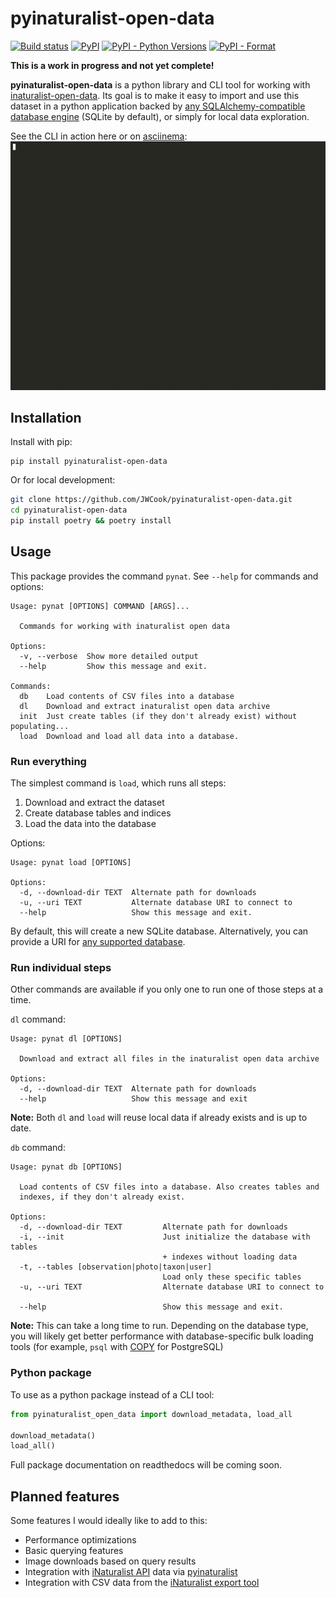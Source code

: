 # pyinaturalist-open-data

[![Build status](https://github.com/JWCook/pyinaturalist-open-data/workflows/Build/badge.svg)](https://github.com/JWCook/pyinaturalist-open-data/actions)
[![PyPI](https://img.shields.io/pypi/v/pyinaturalist-open-data?color=blue)](https://pypi.org/project/pyinaturalist-open-data)
[![PyPI - Python Versions](https://img.shields.io/pypi/pyversions/pyinaturalist-open-data)](https://pypi.org/project/pyinaturalist-open-data)
[![PyPI - Format](https://img.shields.io/pypi/format/pyinaturalist-open-data?color=blue)](https://pypi.org/project/pyinaturalist-open-data)

**This is a work in progress and not yet complete!**

**pyinaturalist-open-data** is a python library and CLI tool for working with
[inaturalist-open-data](https://github.com/inaturalist/inaturalist-open-data).
Its goal is to make it easy to import and use this dataset in a python application backed by
[any SQLAlchemy-compatible database engine](https://docs.sqlalchemy.org/en/14/core/engines.html#supported-databases)
(SQLite by default), or simply for local data exploration.

See the CLI in action here or on [asciinema](https://asciinema.org/a/412516):
[![asciicast](docs/pynat-demo.gif)](https://asciinema.org/a/412516)

## Installation
Install with pip:
```
pip install pyinaturalist-open-data
```

Or for local development:
```bash
git clone https://github.com/JWCook/pyinaturalist-open-data.git
cd pyinaturalist-open-data
pip install poetry && poetry install
```

## Usage

This package provides the command `pynat`. See `--help` for commands and options:
```
Usage: pynat [OPTIONS] COMMAND [ARGS]...

  Commands for working with inaturalist open data

Options:
  -v, --verbose  Show more detailed output
  --help         Show this message and exit.

Commands:
  db    Load contents of CSV files into a database
  dl    Download and extract inaturalist open data archive
  init  Just create tables (if they don't already exist) without populating...
  load  Download and load all data into a database.
```

### Run everything
The simplest command is `load`, which runs all steps:
1. Download and extract the dataset
2. Create database tables and indices
3. Load the data into the database

Options:
```
Usage: pynat load [OPTIONS]

Options:
  -d, --download-dir TEXT  Alternate path for downloads
  -u, --uri TEXT           Alternate database URI to connect to
  --help                   Show this message and exit.
```

By default, this will create a new SQLite database. Alternatively, you can provide a URI for
[any supported database](https://docs.sqlalchemy.org/en/14/core/engines.html#supported-databases).

### Run individual steps
Other commands are available if you only one to run one of those steps at a time.

`dl` command:
```
Usage: pynat dl [OPTIONS]

  Download and extract all files in the inaturalist open data archive

Options:
  -d, --download-dir TEXT  Alternate path for downloads
  --help                   Show this message and exit
```

**Note:** Both `dl` and `load` will reuse local data if already exists and is up to date.

`db` command:
```
Usage: pynat db [OPTIONS]

  Load contents of CSV files into a database. Also creates tables and
  indexes, if they don't already exist.

Options:
  -d, --download-dir TEXT         Alternate path for downloads
  -i, --init                      Just initialize the database with tables
                                  + indexes without loading data
  -t, --tables [observation|photo|taxon|user]
                                  Load only these specific tables
  -u, --uri TEXT                  Alternate database URI to connect to

  --help                          Show this message and exit.
```

**Note:** This can take a long time to run. Depending on the database type, you will likely get
better performance with database-specific bulk loading tools (for example, `psql` with [COPY](https://www.postgresql.org/docs/13/sql-copy.html) for PostgreSQL)

### Python package
To use as a python package instead of a CLI tool:
```python
from pyinaturalist_open_data import download_metadata, load_all

download_metadata()
load_all()
```

Full package documentation on readthedocs will be coming soon.

## Planned features
Some features I would ideally like to add to this:
* Performance optimizations
* Basic querying features
* Image downloads based on query results
* Integration with [iNaturalist API](https://api.inaturalist.org/v1/docs/#/) data via
  [pyinaturalist](https://github.com/JWCook/pyinaturalist-open-data)
* Integration with CSV data from the [iNaturalist export tool](https://www.inaturalist.org/observations/export)
